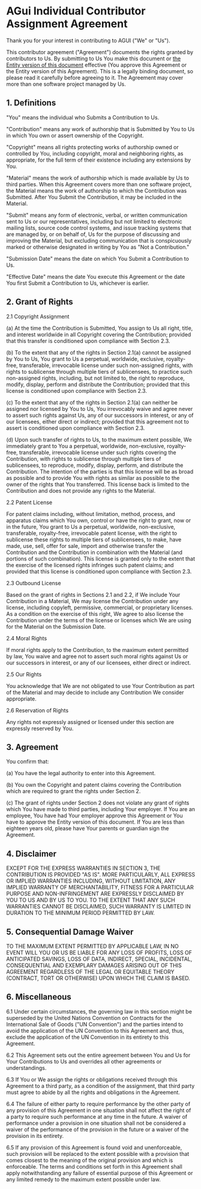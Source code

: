 # AGui Individual Contributor Assignment Agreement

  Thank you for your interest in contributing to AGUI ("We" or "Us").

  This contributor agreement ("Agreement") documents the rights granted by contributors to Us. By submitting to Us You make this document or [the Entity version of this document](CONTRIBUTING.CAA.Entity.md) effective (You approve this Agreement or the Entity version of this Agreement). This is a legally binding document, so please read it carefully before agreeing to it. The Agreement may cover more than one software project managed by Us.

## 1. Definitions

  "You" means the individual who Submits a Contribution to Us.

  "Contribution" means any work of authorship that is Submitted by You to Us in which You own or assert ownership of the Copyright.

  "Copyright" means all rights protecting works of authorship owned or controlled by You, including copyright, moral and neighboring rights, as appropriate, for the full term of their existence including any extensions by You.

  "Material" means the work of authorship which is made available by Us to third parties. When this Agreement covers more than one software project, the Material means the work of authorship to which the Contribution was Submitted. After You Submit the Contribution, it may be included in the Material.

  "Submit" means any form of electronic, verbal, or written communication sent to Us or our representatives, including but not limited to electronic mailing lists, source code control systems, and issue tracking systems that are managed by, or on behalf of, Us for the purpose of discussing and improving the Material, but excluding communication that is conspicuously marked or otherwise designated in writing by You as "Not a Contribution."

  "Submission Date" means the date on which You Submit a Contribution to Us.

  "Effective Date" means the date You execute this Agreement or the date You first Submit a Contribution to Us, whichever is earlier.

## 2. Grant of Rights

  2.1 Copyright Assignment

  (a) At the time the Contribution is Submitted, You assign to Us all right, title, and interest worldwide in all Copyright covering the Contribution; provided that this transfer is conditioned upon compliance with Section 2.3.

  (b) To the extent that any of the rights in Section 2.1(a) cannot be assigned by You to Us, You grant to Us a perpetual, worldwide, exclusive, royalty-free, transferable, irrevocable license under such non-assigned rights, with rights to sublicense through multiple tiers of sublicensees, to practice such non-assigned rights, including, but not limited to, the right to reproduce, modify, display, perform and distribute the Contribution; provided that this license is conditioned upon compliance with Section 2.3.

  (c) To the extent that any of the rights in Section 2.1(a) can neither be assigned nor licensed by You to Us, You irrevocably waive and agree never to assert such rights against Us, any of our successors in interest, or any of our licensees, either direct or indirect; provided that this agreement not to assert is conditioned upon compliance with Section 2.3.

  (d) Upon such transfer of rights to Us, to the maximum extent possible, We immediately grant to You a perpetual, worldwide, non-exclusive, royalty-free, transferable, irrevocable license under such rights covering the Contribution, with rights to sublicense through multiple tiers of sublicensees, to reproduce, modify, display, perform, and distribute the Contribution. The intention of the parties is that this license will be as broad as possible and to provide You with rights as similar as possible to the owner of the rights that You transferred. This license back is limited to the Contribution and does not provide any rights to the Material.

  2.2 Patent License

  For patent claims including, without limitation, method, process, and apparatus claims which You own, control or have the right to grant, now or in the future, You grant to Us a perpetual, worldwide, non-exclusive, transferable, royalty-free, irrevocable patent license, with the right to sublicense these rights to multiple tiers of sublicensees, to make, have made, use, sell, offer for sale, import and otherwise transfer the Contribution and the Contribution in combination with the Material (and portions of such combination). This license is granted only to the extent that the exercise of the licensed rights infringes such patent claims; and provided that this license is conditioned upon compliance with Section 2.3.

  2.3 Outbound License

  Based on the grant of rights in Sections 2.1 and 2.2, if We include Your Contribution in a Material, We may license the Contribution under any license, including copyleft, permissive, commercial, or proprietary licenses. As a condition on the exercise of this right, We agree to also license the Contribution under the terms of the license or licenses which We are using for the Material on the Submission Date.

  2.4 Moral Rights

  If moral rights apply to the Contribution, to the maximum extent permitted by law, You waive and agree not to assert such moral rights against Us or our successors in interest, or any of our licensees, either direct or indirect.

  2.5 Our Rights

  You acknowledge that We are not obligated to use Your Contribution as part of the Material and may decide to include any Contribution We consider appropriate.

  2.6 Reservation of Rights

  Any rights not expressly assigned or licensed under this section are expressly reserved by You.

## 3. Agreement

  You confirm that:

  (a) You have the legal authority to enter into this Agreement.

  (b) You own the Copyright and patent claims covering the Contribution which are required to grant the rights under Section 2.

  (c) The grant of rights under Section 2 does not violate any grant of rights which You have made to third parties, including Your employer. If You are an employee, You have had Your employer approve this Agreement or You have to approve the Entity version of this document. If You are less than eighteen years old, please have Your parents or guardian sign the Agreement.

## 4. Disclaimer

  EXCEPT FOR THE EXPRESS WARRANTIES IN SECTION 3, THE CONTRIBUTION IS PROVIDED "AS IS". MORE PARTICULARLY, ALL EXPRESS OR IMPLIED WARRANTIES INCLUDING, WITHOUT LIMITATION, ANY IMPLIED WARRANTY OF MERCHANTABILITY, FITNESS FOR A PARTICULAR PURPOSE AND NON-INFRINGEMENT ARE EXPRESSLY DISCLAIMED BY YOU TO US AND BY US TO YOU. TO THE EXTENT THAT ANY SUCH WARRANTIES CANNOT BE DISCLAIMED, SUCH WARRANTY IS LIMITED IN DURATION TO THE MINIMUM PERIOD PERMITTED BY LAW.

## 5. Consequential Damage Waiver

  TO THE MAXIMUM EXTENT PERMITTED BY APPLICABLE LAW, IN NO EVENT WILL YOU OR US BE LIABLE FOR ANY LOSS OF PROFITS, LOSS OF ANTICIPATED SAVINGS, LOSS OF DATA, INDIRECT, SPECIAL, INCIDENTAL, CONSEQUENTIAL AND EXEMPLARY DAMAGES ARISING OUT OF THIS AGREEMENT REGARDLESS OF THE LEGAL OR EQUITABLE THEORY (CONTRACT, TORT OR OTHERWISE) UPON WHICH THE CLAIM IS BASED.

## 6. Miscellaneous

  6.1 Under certain circumstances, the governing law in this section might be superseded by the United Nations Convention on Contracts for the International Sale of Goods ("UN Convention") and the parties intend to avoid the application of the UN Convention to this Agreement and, thus, exclude the application of the UN Convention in its entirety to this Agreement.

  6.2 This Agreement sets out the entire agreement between You and Us for Your Contributions to Us and overrides all other agreements or understandings.

  6.3 If You or We assign the rights or obligations received through this Agreement to a third party, as a condition of the assignment, that third party must agree to abide by all the rights and obligations in the Agreement.

  6.4 The failure of either party to require performance by the other party of any provision of this Agreement in one situation shall not affect the right of a party to require such performance at any time in the future. A waiver of performance under a provision in one situation shall not be considered a waiver of the performance of the provision in the future or a waiver of the provision in its entirety.

  6.5 If any provision of this Agreement is found void and unenforceable, such provision will be replaced to the extent possible with a provision that comes closest to the meaning of the original provision and which is enforceable. The terms and conditions set forth in this Agreement shall apply notwithstanding any failure of essential purpose of this Agreement or any limited remedy to the maximum extent possible under law.